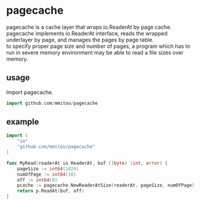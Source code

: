 pagecache
=========

pagecache is a cache layer that wraps io.ReaderAt by page cache.<br />
pagecache implements io.ReaderAt interface, reads the wrapped underlayer by page, and manages the pages by page table.<br />
to specify proper page size and number of pages, a program which has to run in severe memory environment may be able to read a file sizes over memory.

## usage 

Import pagecache.

```go
import github.com/mmitou/pagecache
```

## example 

```go
import (
	"io"
	"github.com/mmitou/pagecache"
)

func MyRead(readerAt io.ReaderAt, buf []byte) (int, error) {
	pageSize := int64(1024)
	numOfPage := int64(10)
	off := int64(0)
	pcache := pagecache.NewReaderAtSize(readerAt, pageSize, numOfPage)
	return p.ReadAt(buf, off)
}
```
